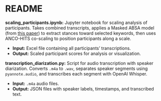 # README

**scaling_participants.ipynb:** Jupyter notebook for scaling analysis of participants. Takes combined transcripts, applies a Masked ABSA model (from [this paper](https://imyday.github.io/pub/asonam2024/pdf/papers/1219_001.pdf)) to extract stances toward selected keywords, then uses ANCO-HITS co-scaling to position participants along a scale.  
- **Input:** Excel file containing all participants’ transcriptions.  
- **Output:** Scaled participant scores for analysis or visualization.  

**transcription_diarization.py:** Script for audio transcription with speaker diarization. Converts `.m4a` to `.wav`, separates speaker segments using `pyannote.audio`, and transcribes each segment with OpenAI Whisper.  
- **Input:** `.m4a` audio files.  
- **Output:** JSON files with speaker labels, timestamps, and transcribed text.  
